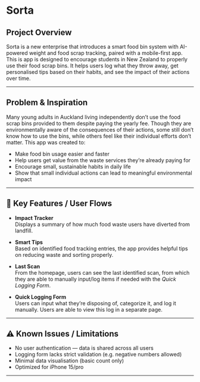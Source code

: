 <!-- A project overview: What is your project? What does it do?

What problem does it solve, or what inspired it?

A list of key features or user flows you’ve implemented

Any other Instructions

Any known issues or limitations -->

# Sorta

## Project Overview

Sorta is a new enterprise that introduces a smart food bin system with AI-powered weight and food scrap tracking, paired with a mobile-first app. This is app is designed to encourage students in New Zealand to properly use their food scrap bins.  It helps users log what they throw away, get personalised tips based on their habits, and see the impact of their actions over time.

---

## Problem & Inspiration

Many young adults in Auckland living independently don’t use the food scrap bins provided to them despite paying the yearly fee. Though they are environmentally aware of the consequences of their actions, some still don’t know how to use the bins, while others feel like their individual efforts don’t matter. This app was created to:

- Make food bin usage easier and faster  
- Help users get value from the waste services they’re already paying for
- Encourage small, sustainable habits in daily life
- Show that small individual actions can lead to meaningful environmental impact

---

## 🔑 Key Features / User Flows

- **Impact Tracker**  
  Displays a summary of how much food waste users have diverted from landfill.

- **Smart Tips**  
  Based on identified food tracking entries, the app provides helpful tips on reducing waste and sorting properly.

- **Last Scan**  
  From the homepage, users can see the last identified scan, from which they are able to manually input/log items if needed with the *Quick Logging Form*.

- **Quick Logging Form**  
  Users can input what they’re disposing of, categorize it, and log it manually. Users are able to view this log in a separate page.

---

## ⚠️ Known Issues / Limitations

- No user authentication — data is shared across all users  
- Logging form lacks strict validation (e.g. negative numbers allowed)  
- Minimal data visualisation (basic count only)  
- Optimized for iPhone 15/pro 

---

<!-- ## Other Instructions..?

> Add steps here about Supabase? -->
